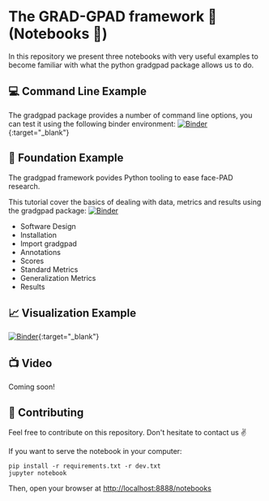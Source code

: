 # The GRAD-GPAD framework 🗿 (Notebooks 📔)

In this repository we present three notebooks with very useful examples to become familiar with what the python gradgpad package allows us to do.

## 💻 Command Line Example  

The gradgpad package provides a number of command line options, you can test it using the following binder environment: [![Binder](https://mybinder.org/badge_logo.svg)](https://mybinder.org/v2/gh/acostapazo/gradgpad-notebooks/HEAD?filepath=gradgpad_cli.ipynb){:target="_blank"}

## 🏫 Foundation Example 

The gradgpad framework povides Python tooling to ease face-PAD research.

This tutorial cover the basics of dealing with data, metrics and results using the gradgpad package: [![Binder](https://mybinder.org/badge_logo.svg)](https://mybinder.org/v2/gh/acostapazo/gradgpad-notebooks/HEAD?filepath=gradgpad_foundations.ipynb)

* Software Design 
* Installation 
* Import gradgpad
* Annotations
* Scores
* Standard Metrics
* Generalization Metrics
* Results

## 📈 Visualization Example 

[![Binder](https://mybinder.org/badge_logo.svg)](https://mybinder.org/v2/gh/acostapazo/gradgpad-notebooks/HEAD?filepath=gradgpad_foundations.ipynb){:target="_blank"}

## 📺 Video

Coming soon!

## 🤔 Contributing

Feel free to contribute on this repository. Don't hesitate to contact us :v:


If you want to serve the notebook in your computer:

````console
pip install -r requirements.txt -r dev.txt
jupyter notebook
````

Then, open your browser at [http://localhost:8888/notebooks](http://localhost:8888/notebooks)
